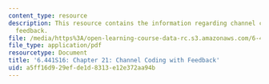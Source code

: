 ```yaml
---
content_type: resource
description: This resource contains the information regarding channel coding with
  feedback.
file: /media/https%3A/open-learning-course-data-rc.s3.amazonaws.com/6-441-information-theory-spring-2016/a5ff16d929efde1d8313e12e372aa94b_MIT6_441S16_chapter_21.pdf
file_type: application/pdf
resourcetype: Document
title: '6.441S16: Chapter 21: Channel Coding with Feedback'
uid: a5ff16d9-29ef-de1d-8313-e12e372aa94b
---
```

